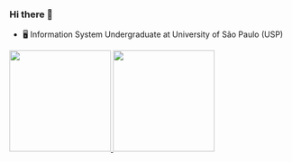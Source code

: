 ### Hi there 👋

- :desktop_computer: Information System Undergraduate at University of São Paulo (USP)

<div>
<a href="https://github.com/Anemaygi">
<img height="180em" src="https://github-readme-stats.vercel.app/api/top-langs/?username=Anemaygi&layout=compact&langs_count=7&theme=dracula"/>
<img height="180em" src="https://github-readme-stats.vercel.app/api?username=Anemaygi&show_icons=true&theme=dracula&include_all_commits=true&count_private=true"/>
</div>

<!--
**Anemaygi/Anemaygi** is a ✨ _special_ ✨ repository because its `README.md` (this file) appears on your GitHub profile.

Here are some ideas to get you started:

- 🔭 I’m currently working on ...
- 🌱 I’m currently learning ...
- 👯 I’m looking to collaborate on ...
- 🤔 I’m looking for help with ...
- 💬 Ask me about ...
- 📫 How to reach me: ...
- 😄 Pronouns: ...
- ⚡ Fun fact: ...
-->
